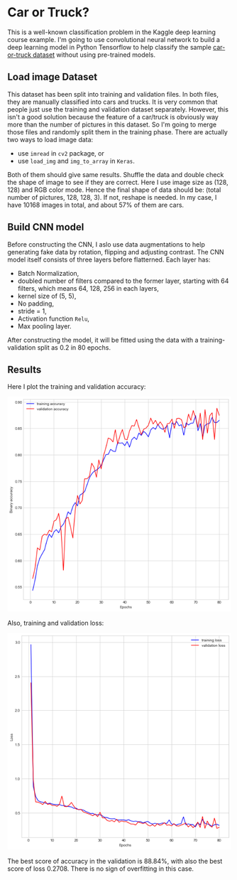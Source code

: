 # Car or Truck?

This is a well-known classification problem in the Kaggle deep learning course example. I'm going to use convolutional neural network to build a deep learning model in Python Tensorflow to help classify the sample [car-or-truck dataset](https://www.kaggle.com/datasets/ryanholbrook/car-or-truck) without using pre-trained models.

## Load image Dataset
This dataset has been split into training and validation files. In both files, they are manually classified into cars and trucks. It is very common that people just use the training and validation dataset separately. However, this isn't a good solution because the feature of a car/truck is obviously way more than the number of pictures in this dataset. So I'm going to merge those files and randomly split them in the training phase. There are actually two ways to load image data:
  * use `imread` in `cv2` package, or
  * use `load_img` and `img_to_array` in `Keras`. 
 
Both of them should give same results. Shuffle the data and double check the shape of image to see if they are correct. Here I use image size as (128, 128) and RGB color mode. Hence the final shape of data should be: (total number of pictures, 128, 128, 3). If not, reshape is needed. In my case, I have 10168 images in total, and about 57% of them are cars.

## Build CNN model
Before constructing the CNN, I aslo use data augmentations to help generating fake data by rotation, flipping and adjusting contrast. The CNN model itself consists of three layers before flatterned. Each layer has:
 * Batch Normalization, 
 * doubled number of filters compared to the former layer, starting with 64 filters, which means 64, 128, 256 in each layers,
 * kernel size of (5, 5),
 * No padding,
 * stride = 1,
 * Activation function `Relu`,
 * Max pooling layer.

After constructing the model, it will be fitted using the data with a training-validation split as 0.2 in 80 epochs.

## Results
Here I plot the training and validation accuracy:

![training vs. validation accuracy](accuracy.png)


Also, training and validation loss:

![training vs. validation loss](loss.png)

The best score of accuracy in the validation is 88.84%, with also the best score of loss 0.2708. There is no sign of overfitting in this case. 
